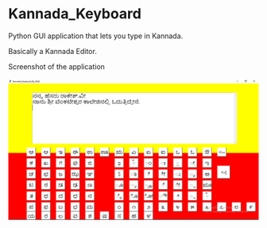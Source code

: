 # Kannada_Keyboard
Python GUI application that lets you type in Kannada.

Basically a Kannada Editor.

Screenshot of the application
<br>
<br>
<img src = "Output/Kannada_OP.png">
